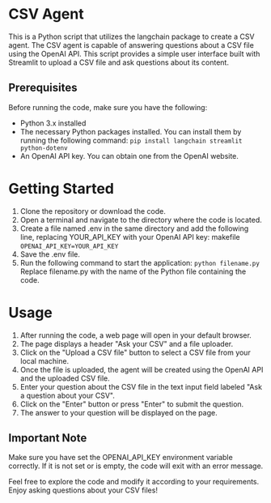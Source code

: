 # CSV Agent
This is a Python script that utilizes the langchain package to create a CSV agent. The CSV agent is capable of answering questions about a CSV file using the OpenAI API. This script provides a simple user interface built with Streamlit to upload a CSV file and ask questions about its content.

## Prerequisites
Before running the code, make sure you have the following:

* Python 3.x installed
* The necessary Python packages installed. You can install them by running the following command:
```pip install langchain streamlit python-dotenv```
* An OpenAI API key. You can obtain one from the OpenAI website.

# Getting Started
1. Clone the repository or download the code.
2. Open a terminal and navigate to the directory where the code is located.
3. Create a file named .env in the same directory and add the following line, replacing YOUR_API_KEY with your OpenAI API key:
makefile
```OPENAI_API_KEY=YOUR_API_KEY```
4. Save the .env file.
5. Run the following command to start the application:
```python filename.py```
Replace filename.py with the name of the Python file containing the code.
# Usage
1. After running the code, a web page will open in your default browser.
2. The page displays a header "Ask your CSV" and a file uploader.
3. Click on the "Upload a CSV file" button to select a CSV file from your local machine.
4. Once the file is uploaded, the agent will be created using the OpenAI API and the uploaded CSV file.
5. Enter your question about the CSV file in the text input field labeled "Ask a question about your CSV".
6. Click on the "Enter" button or press "Enter" to submit the question.
7. The answer to your question will be displayed on the page.

## Important Note
Make sure you have set the OPENAI_API_KEY environment variable correctly. If it is not set or is empty, the code will exit with an error message.

Feel free to explore the code and modify it according to your requirements. Enjoy asking questions about your CSV files!